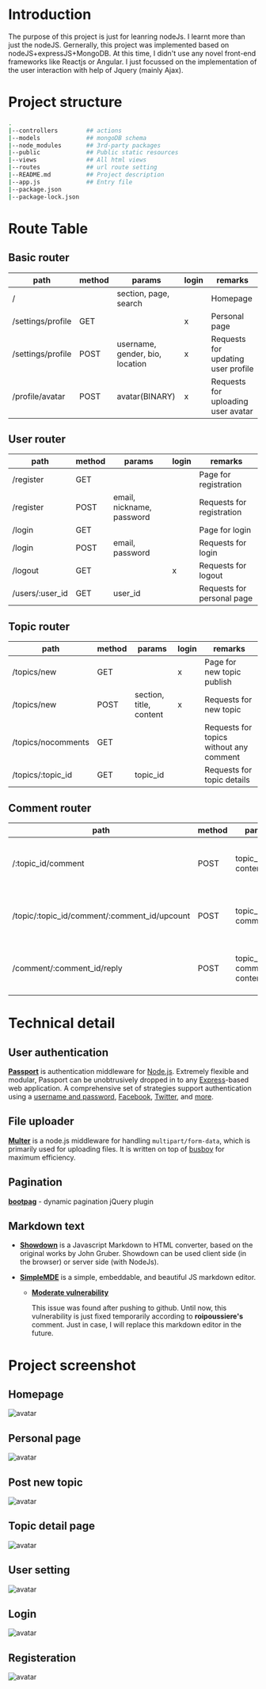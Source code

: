 # Introduction

The purpose of this project is just for leanring nodeJs. I learnt more than just the nodeJS. Gernerally, this project was implemented based on nodeJS+expressJS+MongoDB. At this time, I didn't use any novel front-end frameworks like Reactjs or Angular. I just focussed on the implementation of the user interaction with help of Jquery (mainly Ajax).

# Project structure

```bash
.
|--controllers        ## actions 
|--models             ## mongoDB schema
|--node_modules       ## 3rd-party packages
|--public             ## Public static resources
|--views              ## All html views
|--routes             ## url route setting
|--README.md          ## Project description
|--app.js             ## Entry file
|--package.json
|--package-lock.json
```



# Route Table

## Basic router

| path              | method | params                          | login | remarks                            |
| ----------------- | ------ | ------------------------------- | ----- | ---------------------------------- |
| /                 |        | section, page, search           |       | Homepage                           |
| /settings/profile | GET    |                                 | x     | Personal page                      |
| /settings/profile | POST   | username, gender, bio, location | x     | Requests for updating user profile |
| /profile/avatar   | POST   | avatar(BINARY)                  | x     | Requests for uploading user avatar |

## User router

| path            | method | params                    | login | remarks                    |
| --------------- | ------ | ------------------------- | ----- | -------------------------- |
| /register       | GET    |                           |       | Page for registration      |
| /register       | POST   | email, nickname, password |       | Requests for registration  |
| /login          | GET    |                           |       | Page for login             |
| /login          | POST   | email, password           |       | Requests for login         |
| /logout         | GET    |                           | x     | Requests for logout        |
| /users/:user_id | GET    | user_id                   |       | Requests for personal page |

## Topic router

| path               | method | params                  | login | remarks                                 |
| ------------------ | ------ | ----------------------- | ----- | --------------------------------------- |
| /topics/new        | GET    |                         | x     | Page for new topic publish              |
| /topics/new        | POST   | section, title, content | x     | Requests for new topic                  |
| /topics/nocomments | GET    |                         |       | Requests for topics without any comment |
| /topics/:topic_id  | GET    | topic_id                |       | Requests for topic details              |

## Comment router

| path                                         | method | params                        | login | remarks                              |
| -------------------------------------------- | ------ | ----------------------------- | ----- | ------------------------------------ |
| /:topic_id/comment                           | POST   | topic_id, content             | x     | Requests for adding new comment      |
| /topic/:topic_id/comment/:comment_id/upcount | POST   | topic_id, comment_id          | x     | Requests for counting up one comment |
| /comment/:comment_id/reply                   | POST   | topic_id, comment_id, content | x     | Requests for replying one comment    |

# Technical detail

## User authentication 

[**Passport**](<http://www.passportjs.org/>) is authentication middleware for [Node.js](https://nodejs.org/). Extremely flexible and modular, Passport can be unobtrusively dropped in to any [Express](https://expressjs.com/)-based web application. A comprehensive set of strategies support authentication using a [username and password](http://www.passportjs.org/docs/username-password/), [Facebook](http://www.passportjs.org/docs/facebook/), [Twitter](http://www.passportjs.org/docs/twitter/), and [more](http://www.passportjs.org/packages/).

## File uploader

[**Multer**](<https://www.npmjs.com/package/multer>) is a node.js middleware for handling `multipart/form-data`, which is primarily used for uploading files. It is written on top of [busboy](https://github.com/mscdex/busboy) for maximum efficiency.

## Pagination

[**bootpag**](<http://botmonster.com/jquery-bootpag/#.XNJSTtMzaqQ>) - dynamic pagination jQuery plugin

## Markdown text

- [**Showdown**](<https://github.com/showdownjs/showdown>) is a Javascript Markdown to HTML converter, based on the original works by John Gruber. Showdown can be used client side (in the browser) or server side (with NodeJs). 

- [**SimpleMDE**](<https://simplemde.com/>) is a simple, embeddable, and beautiful JS markdown editor.

  - **[Moderate vulnerability](<https://github.com/sparksuite/simplemde-markdown-editor/issues/730>)** 

    This issue was found after pushing to github. Until now, this vulnerability is just fixed temporarily according to **roipoussiere's** comment.  Just in case, I will replace this markdown editor in the future.

# Project screenshot

## Homepage

![avatar](screenshot-homepage.png)

## Personal page

![avatar](screenshot-personal-page.png)

## Post new topic

![avatar](screenshot-post-new-topic.png)

## Topic detail page

![avatar](screenshot-topic-details.png)

## User setting

![avatar](screenshot-user-settings.png)

## Login

![avatar](screenshot-login-page.png)

## Registeration

![avatar](screenshot-register-page.png)
